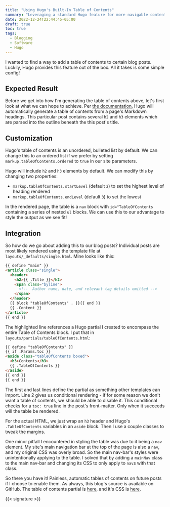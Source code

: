```yaml
---
title: "Using Hugo's Built-In Table of Contents"
summary: "Leveraging a standard Hugo feature for more navigable content."
date: 2022-12-24T22:44:45-05:00
draft: true
toc: true
tags:
  - Blogging
  - Software
  - Hugo
---
```


I wanted to find a way to add a table of contents to certain blog posts.  Luckily, Hugo provides this feature out of the box.  All it takes is some simple config!

## Expected Result
Before we get into how I'm generating the table of contents above, let's first look at what we can hope to achieve.  Per [the documentation](https://gohugo.io/content-management/toc/), Hugo will automatically generate a table of contents from a page's Markdown headings.  This particular post contains several `h2` and `h3` elements which are parsed into the outline beneath the this post's title.

## Customization
Hugo's table of contents is an unordered, bulleted list by default.  We can change this to an ordered list if we prefer by setting `markup.tableOfContents.ordered` to `true` in our site parameters.

Hugo will include `h2` and `h3` elements by default.  We can modify this by changing two properties:

* `markup.tableOfContents.startLevel` (default `2`) to set the highest level of heading rendered
* `markup.tableOfContents.endLevel` (default `3`) to set the lowest

In the rendered page, the table is a `nav` block with `id="TableOfContents` containing a series of nested `ul` blocks.  We can use this to our advantage to style the output as we see fit!

## Integration

So how do we go about adding this to our blog posts?  Individual posts are most likely rendered using the template file at `layouts/_defaults/single.html`.  Mine looks like this:

```html {linenos=true, hl_lines=[9]}
{{ define "main" }}
<article class="single">
  <header>
    <h2>{{ .Title }}</h2>
    <span class="byline">
      <!--  Author name, date, and relevant tag details omitted -->
    </span>
  </header>
  {{ block "tableOfContents" . }}{{ end }}
  {{ .Content }}
</article>
{{ end }}
```

The highlighted line references a Hugo partial I created to encompass the entire Table of Contents block.  I put that in `layouts/partials/tableOfContents.html`:

```html {linenos=true}
{{ define "tableOfContents" }}
{{ if .Params.toc }}
<aside class="tableOfContents boxed">
  <h3>Contents</h3>
  {{ .TableOfContents }}
</aside>
{{ end }}
{{ end }}
```

The first and last lines define the partial as something other templates can import.  Line 2 gives us conditional rendering - if for some reason we don't want a table of contents, we should be able to disable it.  This conditional checks for a `toc: true` line in the post's front-matter.  Only when it succeeds will the table be rendered.

For the actual HTML, we just wrap an `h3` header and Hugo's `.TableOfContents` variables in an `aside` block.  Then I use a couple classes to tweak the margins.

One minor pitfall I encountered in styling the table was due to it being a `nav` element.  My site's main navigation bar at the top of the page is also a `nav`, and my original CSS was overly broad.  So the main nav-bar's styles were unintentionally applying to the table.  I solved that by adding a `mainNav` class to the main nav-bar and changing its CSS to only apply to `nav`s with that class.

So there you have it!  Painless, automatic tables of contents on future posts if I choose to enable them.  As always, this blog's source is available on GitHub.  The table of contents partial is [here](https://github.com/mleone10/blog/blob/master/themes/ditalini/layouts/partials/tableOfContents.html), and it's CSS is [here](https://github.com/mleone10/blog/blob/master/themes/ditalini/static/css/single.css#L37).

{{< signature >}}
